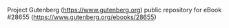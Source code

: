 Project Gutenberg (https://www.gutenberg.org) public repository for eBook #28655 (https://www.gutenberg.org/ebooks/28655)
